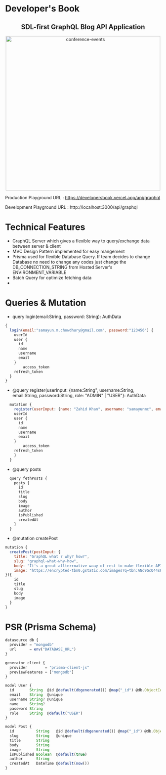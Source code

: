 # Developer's Book 

<h2 align="center"> SDL-first GraphQL Blog API Application </h2>

<p align="center">      
  <img src="https://miro.medium.com/max/6000/1*ZQywXQQMs32Dray68Sjptg.jpeg" alt="conference-events"  width="500px" /> </br>
</p>

Production Playground URL : https://developersbook.vercel.app/api/graphql

Development Playground URL : http://localhost:3000/api/graphql

# Technical Features

* GraphQL Server which gives a flexible way to query/exchange data between server & client
* MVC Design Pattern implemented for easy mangement
* Prisma used for flexible Database Query. If team decides to change Database no need to change any codes just change the DB_CONNECTION_STRING from Hosted Server's ENVIRONMENT_VARIABLE
* Batch Query for optimize fetching data
* 

# Queries & Mutation
 * query login(email:String, password: String): AuthData
```js
{
  login(email:"samayun.m.chowdhury@gmail.com", password:"123456") {
    userId
    user {
      id
      name
      username
      email
    }
		access_token
    refresh_token
  }
}
```
*  @query register(userInput: {name:String", username:String, email:String, password:String, role: "ADMIN" | "USER"}: AuthData
```js
  mutation {
    register(userInput: {name: "Zahid Khan", username: "samayunmc", email: "samayun.m.chowdhury@gmail.com", password: "123456", role: "ADMIN"}) {
    userId
    user {
      id
      name
      username
      email
    }
		access_token
    refresh_token
    }
  }

```

* @query posts
```js
  query fethPosts {
    posts {
      id
      title
      slug
      body
      image
      author
      isPublished
      createdAt
    }
  }
```

* @mutation createPost

```js
mutation {
  createPost(postInput: {
    title: "GraphQL what ? why? how?", 
    slug: "graphql-what-why-how", 
    body: "It's a great allterrnative waay of rest to make flexible API", 
    image: "https://encrypted-tbn0.gstatic.com/images?q=tbn:ANd9GcQ44sFJWGraHIV6K6lAGdC4IXmLElNaOjkgbQ&usqp=CAU"
}){
    id
    title
    slug
    body
    image
  }
}

```


# PSR (Prisma Schema)

```js
datasource db {
  provider = "mongodb"
  url      = env("DATABASE_URL")
}

generator client {
  provider        = "prisma-client-js"
  previewFeatures = ["mongodb"]
}

model User {
  id       String  @id @default(dbgenerated()) @map("_id") @db.ObjectId
  email    String  @unique
  username String? @unique
  name     String?
  password String
  role     String  @default("USER")
}

model Post {
  id          String   @id @default(dbgenerated()) @map("_id") @db.ObjectId
  slug        String   @unique
  title       String
  body        String
  image       String
  isPublished Boolean  @default(true)
  author      String
  createdAt   DateTime @default(now())
}
```


```js


```
